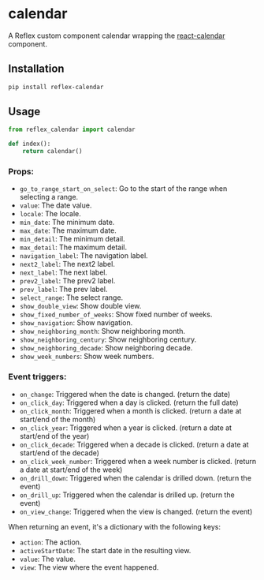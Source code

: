 # calendar

A Reflex custom component calendar wrapping the [react-calendar](https://www.npmjs.com/package/react-calendar) component.

## Installation

```bash
pip install reflex-calendar
```

## Usage

```python
from reflex_calendar import calendar

def index():
    return calendar()
```

### Props:
- `go_to_range_start_on_select`: Go to the start of the range when selecting a range.
- `value`: The date value.
- `locale`: The locale.
- `min_date`: The minimum date.
- `max_date`: The maximum date.
- `min_detail`: The minimum detail.
- `max_detail`: The maximum detail.
- `navigation_label`: The navigation label.
- `next2_label`: The next2 label.
- `next_label`: The next label.
- `prev2_label`: The prev2 label.
- `prev_label`: The prev label.
- `select_range`: The select range.
- `show_double_view`: Show double view.
- `show_fixed_number_of_weeks`: Show fixed number of weeks.
- `show_navigation`: Show navigation.
- `show_neighboring_month`: Show neighboring month.
- `show_neighboring_century`: Show neighboring century.
- `show_neighboring_decade`: Show neighboring decade.
- `show_week_numbers`: Show week numbers.

### Event triggers:

- `on_change`: Triggered when the date is changed. (return the date)
- `on_click_day`: Triggered when a day is clicked. (return the full date)
- `on_click_month`: Triggered when a month is clicked. (return a date at start/end of the month)
- `on_click_year`: Triggered when a year is clicked. (return a date at start/end of the year)
- `on_click_decade`: Triggered when a decade is clicked. (return a date at start/end of the decade)
- `on_click_week_number`: Triggered when a week number is clicked. (return a date at start/end of the week)
- `on_drill_down`: Triggered when the calendar is drilled down. (return the event)
- `on_drill_up`: Triggered when the calendar is drilled up. (return the event)
- `on_view_change`: Triggered when the view is changed. (return the event)

When returning an event, it's a dictionary with the following keys:
- `action`: The action.
- `activeStartDate`: The start date in the resulting view.
- `value`: The value.
- `view`: The view where the event happened.
